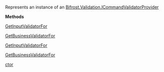 Represents an instance of an [Bifrost.Validation.ICommandValidatorProvider](Bifrost.Validation.ICommandValidatorProvider)

**Methods**

[GetInputValidatorFor](Bifrost.Validation.ICommandValidatorProvider.GetInputValidatorFor)


[GetBusinessValidatorFor](Bifrost.Validation.ICommandValidatorProvider.GetBusinessValidatorFor)


[GetInputValidatorFor](Bifrost.Validation.ICommandValidatorProvider.GetInputValidatorFor)


[GetBusinessValidatorFor](Bifrost.Validation.ICommandValidatorProvider.GetBusinessValidatorFor)


[ctor](Bifrost.Validation.CommandValidatorProvider.ctor)
